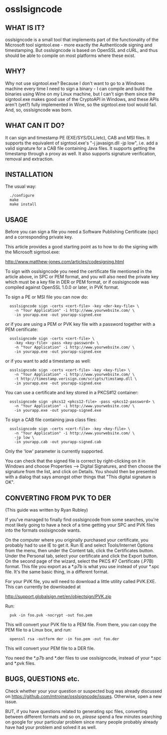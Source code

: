 osslsigncode
============

## WHAT IS IT?

osslsigncode is a small tool that implements part of the functionality
of the Microsoft tool signtool.exe - more exactly the Authenticode
signing and timestamping. But osslsigncode is based on OpenSSL and cURL,
and thus should be able to compile on most platforms where these exist.

## WHY?

Why not use signtool.exe? Because I don't want to go to a Windows
machine every time I need to sign a binary - I can compile and build
the binaries using Wine on my Linux machine, but I can't sign them
since the signtool.exe makes good use of the CryptoAPI in Windows, and
these APIs aren't (yet?) fully implemented in Wine, so the signtool.exe
tool  would fail. And, so, osslsigncode was born.

## WHAT CAN IT DO?

It can sign and timestamp PE (EXE/SYS/DLL/etc), CAB and MSI files. It supports
the equivalent of signtool.exe's "-j javasign.dll -jp low", i.e. add a
valid signature for a CAB file containing Java files. It supports getting
the timestamp through a proxy as well. It also supports signature verification,
removal and extraction.

## INSTALLATION

The usual way:
```
  ./configure
  make
  make install
```

## USAGE

Before you can sign a file you need a Software Publishing
Certificate (spc) and a corresponding private key.

This article provides a good starting point as to how
to do the signing with the Microsoft signtool.exe:

  http://www.matthew-jones.com/articles/codesigning.html

To sign with osslsigncode you need the certificate file mentioned in the
article above, in SPC or PEM format, and you will also need the private
key which must be a key file in DER or PEM format, or if osslsigncode was
compiled against OpenSSL 1.0.0 or later, in PVK format.

To sign a PE or MSI file you can now do:
```
  osslsigncode sign -certs <cert-file> -key <der-key-file> \
    -n "Your Application" -i http://www.yourwebsite.com/ \
    -in yourapp.exe -out yourapp-signed.exe
```
or if you are using a PEM or PVK key file with a password together
with a PEM certificate:
```
  osslsigncode sign -certs <cert-file> \
    -key <key-file> -pass <key-password> \
    -n "Your Application" -i http://www.yourwebsite.com/ \
    -in yourapp.exe -out yourapp-signed.exe
```
or if you want to add a timestamp as well:
```
  osslsigncode sign -certs <cert-file> -key <key-file> \
    -n "Your Application" -i http://www.yourwebsite.com/ \
    -t http://timestamp.verisign.com/scripts/timstamp.dll \
    -in yourapp.exe -out yourapp-signed.exe
```
You can use a certificate and key stored in a PKCS#12 container:
```
  osslsigncode sign -pkcs12 <pkcs12-file> -pass <pkcs12-password> \
    -n "Your Application" -i http://www.yourwebsite.com/ \
    -in yourapp.exe -out yourapp-signed.exe
```
To sign a CAB file containing java class files:
```
  osslsigncode sign -certs <cert-file> -key <key-file> \
    -n "Your Application" -i http://www.yourwebsite.com/ \
    -jp low \
    -in yourapp.cab -out yourapp-signed.cab
```
Only the 'low' parameter is currently supported.

You can check that the signed file is correct by right-clicking
on it in Windows and choose Properties --> Digital Signatures,
and then choose the signature from the list, and click on
Details. You should then be presented with a dialog that says
amongst other things that "This digital signature is OK".

## CONVERTING FROM PVK TO DER

(This guide was written by Ryan Rubley)

If you've managed to finally find osslsigncode from some searches,
you're most likely going to have a heck of a time getting your SPC
and PVK files into the formats osslsigncode wants.

On the computer where you originally purchased your certificate, you
probably had to use IE to get it. Run IE and select Tools/Internet
Options from the menu, then under the Content tab, click the Certificates
button. Under the Personal tab, select your certificate and click the
Export button. On the second page of the wizard, select the PKCS #7
Certificate (.P7B) format. This file you export as a *.p7b is what you
use instead of your *.spc file. It's the same basic thing, in a different format.

For your PVK file, you will need to download a little utility called
PVK.EXE. This can currently be downloaded at

  http://support.globalsign.net/en/objectsign/PVK.zip

Run:
```
  pvk -in foo.pvk -nocrypt -out foo.pem
```

This will convert your PVK file to a PEM file.
From there, you can copy the PEM file to a Linux box, and run:
```
  openssl rsa -outform der -in foo.pem -out foo.der
```
This will convert your PEM file to a DER file.

You need the *.p7b and *.der files to use osslsigncode, instead of your
*.spc and *.pvk files.

## BUGS, QUESTIONS etc.

Check whether your your question or suspected bug was already
discussed on https://github.com/mtrojnar/osslsigncode/issues.
Otherwise, open a new issue.

BUT, if you have questions related to generating spc files,
converting between different formats and so on, *please*
spend a few minutes searching on google for your particular
problem since many people probably already have had your
problem and solved it as well.
